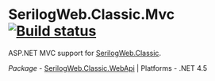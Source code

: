 # SerilogWeb.Classic.Mvc [![Build status](https://ci.appveyor.com/api/projects/status/3yidmjq6pm0f2pii?svg=true)](https://ci.appveyor.com/project/serilog-web/classic-mvc)

ASP.NET MVC support for [SerilogWeb.Classic](https://github.com/serilog-web/classic).

*Package* - <a href="https://www.nuget.org/packages/serilogweb.classic.mvc">SerilogWeb.Classic.WebApi</a> | Platforms - .NET 4.5
